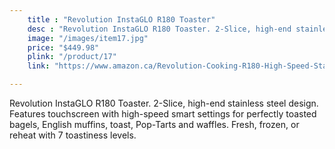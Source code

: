 ```yaml
---
    title : "Revolution InstaGLO R180 Toaster"
    desc : "Revolution InstaGLO R180 Toaster. 2-Slice, high-end stainless steel design. Features touchscreen with high-speed smart settings for perfectly toasted bagels, English muffins, toast, Pop-Tarts and waffles. Fresh, frozen, or reheat with 7 toastiness levels."
    image: "/images/item17.jpg"
    price: "$449.98"
    plink: "/product/17"
    link: "https://www.amazon.ca/Revolution-Cooking-R180-High-Speed-Stainless/dp/B086H69SJ2/ref=sr_1_56?gclid=Cj0KCQjwr4eYBhDrARIsANPywCiZk3UKPM6p3wy3o0QGdMRNIZjc-IZhscUmgLlB6iFkoLaRyRiFW8gaArFiEALw_wcB&hvadid=596079514466&hvdev=c&hvlocphy=9001314&hvnetw=g&hvqmt=e&hvrand=14636581063635512960&hvtargid=kwd-301827503455&hydadcr=21260_13355336&keywords=cool+cooking+gadgets&qid=1661196548&sr=8-56"

---
```


Revolution InstaGLO R180 Toaster. 2-Slice, high-end stainless steel design. Features touchscreen with high-speed smart settings for perfectly toasted bagels, English muffins, toast, Pop-Tarts and waffles. Fresh, frozen, or reheat with 7 toastiness levels.